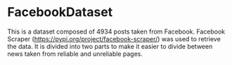 # FacebookDataset
This is a dataset composed of 4934 posts taken from Facebook. Facebook Scraper (https://pypi.org/project/facebook-scraper/) was used to retrieve the data.
It is divided into two parts to make it easier to divide between news taken from reliable and unreliable pages.
